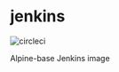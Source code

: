 # jenkins

![circleci][circleci]

Alpine-base Jenkins image

[circleci]: https://img.shields.io/circleci/build/gh/vektorcloud/jenkins?color=1dd6c9&logo=CircleCI&logoColor=1dd6c9&style=for-the-badge "jenkins"
